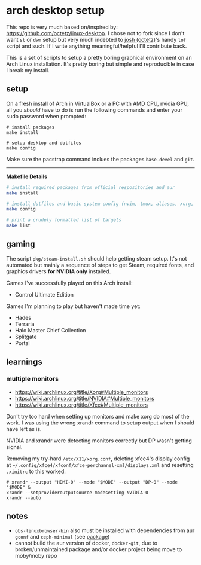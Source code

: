 # arch desktop setup

This repo is very much based on/inspired by:
https://github.com/octetz/linux-desktop. I chose not to fork since I don't want
`st` or `dwm` setup but very much indebted to
[josh (octetz)](https://octetz.com)'s handy `lof` script and such. If I
write anything meaningful/helpful I'll contribute back.

This is a set of scripts to setup a pretty boring graphical environment on an Arch
Linux installation. It's pretty boring but simple and reproducible in case I break
my install.

## setup

On a fresh install of Arch in VirtualBox or a PC with AMD CPU, nvidia GPU,
all you *should* have to do is run the following commands and enter your sudo
password when prompted:

```
# install packages
make install

# setup desktop and dotfiles
make config
```

Make sure the pacstrap command inclues the packages `base-devel` and `git`.

---

**Makefile Details**

```bash
# install required packages from official respositories and aur
make install

# install dotfiles and basic system config (nvim, tmux, aliases, xorg, xfce4)
make config

# print a crudely formatted list of targets
make list
```

## gaming

The script `pkg/steam-install.sh` should help getting steam setup. It's not
automated but mainly a sequence of steps to get Steam, required fonts, and
graphics drivers **for NVIDIA only** installed.

Games I've successfully played on this Arch install:

- Control Ultimate Edition

Games I'm planning to play but haven't made time yet:

- Hades
- Terraria
- Halo Master Chief Collection
- Splitgate
- Portal

## learnings

### multiple monitors

- https://wiki.archlinux.org/title/Xorg#Multiple_monitors
- https://wiki.archlinux.org/title/NVIDIA#Multiple_monitors
- https://wiki.archlinux.org/title/Xfce#Multiple_monitors

Don't try too hard when setting up monitors and make xorg do most of the work. I was using the wrong xrandr command to setup output when I should have left as is.

NVIDIA and xrandr were detecting monitors correctly but DP wasn't getting signal.

Removing my try-hard `/etc/X11/xorg.conf`, deleting xfce4's display config at `~/.config/xfce4/xfconf/xfce-perchannel-xml/displays.xml` and resetting `.xinitrc` to this worked:

```
# xrandr --output "HDMI-0" --mode "$MODE" --output "DP-0" --mode "$MODE" &
xrandr --setprovideroutputsource modesetting NVIDIA-0
xrandr --auto
```

## notes

- `obs-linuxbrowser-bin` also must be installed with dependencies from aur `gconf` and `ceph-minimal` (see [package](https://aur.archlinux.org/packages/obs-linuxbrowser-bin))
- cannot build the aur version of docker, `docker-git`, due to broken/unmaintained package and/or docker project being move to moby/moby repo

